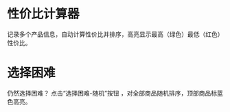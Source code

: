 # 性价比计算器
记录多个产品信息，自动计算性价比并排序，高亮显示最高（绿色）最低（红色）性价比。
# 选择困难
仍然选择困难？
点击“选择困难-随机”按钮 ，对全部商品随机排序，顶部商品标蓝色高亮。
